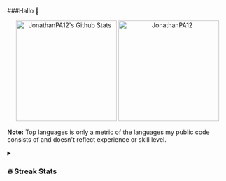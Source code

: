 ###Hallo 👋
<!--
**JonathanPA12/JonathanPA12** is a ✨ _special_ ✨ repository because its `README.md` (this file) appears on your GitHub profile.

Here are some ideas to get you started:

- 🔭 I’m currently working on ...
- 🌱 I’m currently learning ...
- 👯 I’m looking to collaborate on ...
- 🤔 I’m looking for help with ...
- 💬 Ask me about ...
- 📫 How to reach me: ...
- 😄 Pronouns: ...
- ⚡ Fun fact: ...
-->
<!--[![GitHub stats](https://github-readme-stats.vercel.app/api?username=JonathanPA12)](https://github.com/JonathanPA12/github-readme-stats)-->

<!--[![Jonathan's github activity graph](https://github-readme-activity-graph.cyclic.app/graph?username=JonathanPA12&theme=github	)](https://github.com/JonathanPA12/github-readme-activity-graph) -->
<p align="center">
    <a href="https://github.com/JonathanPA12/github-readme-stats">
	    <img alt="JonathanPA12's Github Stats" src="https://github-readme-stats.vercel.app/api?username=JonathanPA12&show_icons=true&count_private=true&locale=en&theme=tokyonight&layout=compact" height="230px"/></a>
	  <img src="https://github-readme-stats.vercel.app/api/top-langs?username=JonathanPA12&langs_count=10&show_icons=true&locale=en&theme=tokyonight" alt="JonathanPA12" height="230px"/>
<br/>

  <b>Note:</b> Top languages is only a metric of the languages my public code consists of and doesn't reflect experience or skill level.
  </p>
<details><summary><h3> 🔥 Streak Stats</h3></summary>

----	

<p align="center"><img src="https://github-readme-streak-stats.herokuapp.com/?user=JonathanPA12&theme=tokyonight_duo" alt="JonathanPA12" /></p>

</details>
